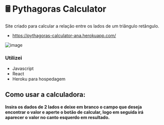 # 🖩 Pythagoras Calculator
Site criado para calcular a relação entre os lados de um triângulo retângulo.
* https://pythagoras-calculator-ana.herokuapp.com/

![image](https://user-images.githubusercontent.com/66637302/193723482-cd9978c0-c9a6-460c-b197-17db4cda15f6.png)


### Utilizei
  - Javascript
  - React
  - Heroku para hospedagem

## Como usar a calculadora:
#### Insira os dados de 2 lados e deixe em branco o campo que deseja encontrar o valor e aperte o botão de calcular, logo em seguida irá aparecer o valor no canto esquerdo em resultado.
